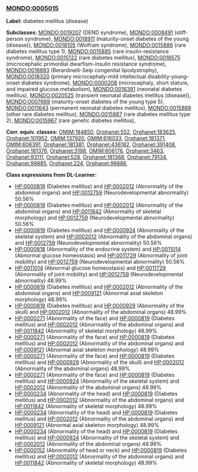
### [MONDO:0005015](http://purl.obolibrary.org/obo/MONDO_0005015)
**Label:** diabetes mellitus (disease)

**Subclasses:** [MONDO:0019207](http://purl.obolibrary.org/obo/MONDO_0019207) (DEND syndrome), [MONDO:0008491](http://purl.obolibrary.org/obo/MONDO_0008491) (stiff-person syndrome), [MONDO:0018911](http://purl.obolibrary.org/obo/MONDO_0018911) (maturity-onset diabetes of the young (disease)), [MONDO:0018105](http://purl.obolibrary.org/obo/MONDO_0018105) (Wolfram syndrome), [MONDO:0015886](http://purl.obolibrary.org/obo/MONDO_0015886) (rare diabetes mellitus type 1), [MONDO:0015885](http://purl.obolibrary.org/obo/MONDO_0015885) (rare insulin-resistance syndrome), [MONDO:0015122](http://purl.obolibrary.org/obo/MONDO_0015122) (rare diabetes mellitus), [MONDO:0018575](http://purl.obolibrary.org/obo/MONDO_0018575) (microcephalic primordial dwarfism-insulin resistance syndrome), [MONDO:0018883](http://purl.obolibrary.org/obo/MONDO_0018883) (Berardinelli-Seip congenital lipodystrophy), [MONDO:0018320](http://purl.obolibrary.org/obo/MONDO_0018320) (primary microcephaly-mild intellectual disability-young-onset diabetes syndrome), [MONDO:0000208](http://purl.obolibrary.org/obo/MONDO_0000208) (microcephaly, short stature, and impaired glucose metabolism), [MONDO:0016391](http://purl.obolibrary.org/obo/MONDO_0016391) (neonatal diabetes mellitus), [MONDO:0020525](http://purl.obolibrary.org/obo/MONDO_0020525) (transient neonatal diabetes mellitus (disease)), [MONDO:0007669](http://purl.obolibrary.org/obo/MONDO_0007669) (maturity-onset diabetes of the young type 5), [MONDO:0011643](http://purl.obolibrary.org/obo/MONDO_0011643) (permanent neonatal diabetes mellitus), [MONDO:0015888](http://purl.obolibrary.org/obo/MONDO_0015888) (other rare diabetes mellitus), [MONDO:0015887](http://purl.obolibrary.org/obo/MONDO_0015887) (rare diabetes mellitus type 2), [MONDO:0015967](http://purl.obolibrary.org/obo/MONDO_0015967) (rare genetic diabetes mellitus), 

**Corr. equiv. classes:** [OMIM:184850](http://purl.obolibrary.org/obo/OMIM_184850), [Orphanet:552](http://www.orpha.net/ORDO/Orphanet_552), [Orphanet:183625](http://www.orpha.net/ORDO/Orphanet_183625), [Orphanet:101952](http://www.orpha.net/ORDO/Orphanet_101952), [OMIM:137920](http://purl.obolibrary.org/obo/OMIM_137920), [OMIM:616033](http://purl.obolibrary.org/obo/OMIM_616033), [Orphanet:181371](http://www.orpha.net/ORDO/Orphanet_181371), [OMIM:606391](http://purl.obolibrary.org/obo/OMIM_606391), [Orphanet:181381](http://www.orpha.net/ORDO/Orphanet_181381), [Orphanet:436182](http://www.orpha.net/ORDO/Orphanet_436182), [Orphanet:391408](http://www.orpha.net/ORDO/Orphanet_391408), [Orphanet:181376](http://www.orpha.net/ORDO/Orphanet_181376), [Orphanet:3198](http://www.orpha.net/ORDO/Orphanet_3198), [OMIM:606176](http://purl.obolibrary.org/obo/OMIM_606176), [Orphanet:3463](http://www.orpha.net/ORDO/Orphanet_3463), [Orphanet:93111](http://www.orpha.net/ORDO/Orphanet_93111), [Orphanet:528](http://www.orpha.net/ORDO/Orphanet_528), [Orphanet:181368](http://www.orpha.net/ORDO/Orphanet_181368), [Orphanet:79134](http://www.orpha.net/ORDO/Orphanet_79134), [Orphanet:99885](http://www.orpha.net/ORDO/Orphanet_99885), [Orphanet:224](http://www.orpha.net/ORDO/Orphanet_224), [Orphanet:99886](http://www.orpha.net/ORDO/Orphanet_99886), 

**Class expressions from DL-Learner:**

- [HP:0000819](http://purl.obolibrary.org/obo/HP_0000819) (Diabetes mellitus) and [HP:0002012](http://purl.obolibrary.org/obo/HP_0002012) (Abnormality of the abdominal organs) and [HP:0012759](http://purl.obolibrary.org/obo/HP_0012759) (Neurodevelopmental abnormality) 50.56%
- [HP:0000819](http://purl.obolibrary.org/obo/HP_0000819) (Diabetes mellitus) and [HP:0002012](http://purl.obolibrary.org/obo/HP_0002012) (Abnormality of the abdominal organs) and [HP:0011842](http://purl.obolibrary.org/obo/HP_0011842) (Abnormality of skeletal morphology) and [HP:0012759](http://purl.obolibrary.org/obo/HP_0012759) (Neurodevelopmental abnormality) 50.56%
- [HP:0000819](http://purl.obolibrary.org/obo/HP_0000819) (Diabetes mellitus) and [HP:0000924](http://purl.obolibrary.org/obo/HP_0000924) (Abnormality of the skeletal system) and [HP:0002012](http://purl.obolibrary.org/obo/HP_0002012) (Abnormality of the abdominal organs) and [HP:0012759](http://purl.obolibrary.org/obo/HP_0012759) (Neurodevelopmental abnormality) 50.56%
- [HP:0000818](http://purl.obolibrary.org/obo/HP_0000818) (Abnormality of the endocrine system) and [HP:0011014](http://purl.obolibrary.org/obo/HP_0011014) (Abnormal glucose homeostasis) and [HP:0011729](http://purl.obolibrary.org/obo/HP_0011729) (Abnormality of joint mobility) and [HP:0012759](http://purl.obolibrary.org/obo/HP_0012759) (Neurodevelopmental abnormality) 50.56%
- [HP:0011014](http://purl.obolibrary.org/obo/HP_0011014) (Abnormal glucose homeostasis) and [HP:0011729](http://purl.obolibrary.org/obo/HP_0011729) (Abnormality of joint mobility) and [HP:0012759](http://purl.obolibrary.org/obo/HP_0012759) (Neurodevelopmental abnormality) 48.99%
- [HP:0000819](http://purl.obolibrary.org/obo/HP_0000819) (Diabetes mellitus) and [HP:0002012](http://purl.obolibrary.org/obo/HP_0002012) (Abnormality of the abdominal organs) and [HP:0009121](http://purl.obolibrary.org/obo/HP_0009121) (Abnormal axial skeleton morphology) 48.99%
- [HP:0000819](http://purl.obolibrary.org/obo/HP_0000819) (Diabetes mellitus) and [HP:0000929](http://purl.obolibrary.org/obo/HP_0000929) (Abnormality of the skull) and [HP:0002012](http://purl.obolibrary.org/obo/HP_0002012) (Abnormality of the abdominal organs) 48.99%
- [HP:0000271](http://purl.obolibrary.org/obo/HP_0000271) (Abnormality of the face) and [HP:0000819](http://purl.obolibrary.org/obo/HP_0000819) (Diabetes mellitus) and [HP:0002012](http://purl.obolibrary.org/obo/HP_0002012) (Abnormality of the abdominal organs) and [HP:0011842](http://purl.obolibrary.org/obo/HP_0011842) (Abnormality of skeletal morphology) 48.99%
- [HP:0000271](http://purl.obolibrary.org/obo/HP_0000271) (Abnormality of the face) and [HP:0000819](http://purl.obolibrary.org/obo/HP_0000819) (Diabetes mellitus) and [HP:0002012](http://purl.obolibrary.org/obo/HP_0002012) (Abnormality of the abdominal organs) and [HP:0009121](http://purl.obolibrary.org/obo/HP_0009121) (Abnormal axial skeleton morphology) 48.99%
- [HP:0000271](http://purl.obolibrary.org/obo/HP_0000271) (Abnormality of the face) and [HP:0000819](http://purl.obolibrary.org/obo/HP_0000819) (Diabetes mellitus) and [HP:0000929](http://purl.obolibrary.org/obo/HP_0000929) (Abnormality of the skull) and [HP:0002012](http://purl.obolibrary.org/obo/HP_0002012) (Abnormality of the abdominal organs) 48.99%
- [HP:0000271](http://purl.obolibrary.org/obo/HP_0000271) (Abnormality of the face) and [HP:0000819](http://purl.obolibrary.org/obo/HP_0000819) (Diabetes mellitus) and [HP:0000924](http://purl.obolibrary.org/obo/HP_0000924) (Abnormality of the skeletal system) and [HP:0002012](http://purl.obolibrary.org/obo/HP_0002012) (Abnormality of the abdominal organs) 48.99%
- [HP:0000234](http://purl.obolibrary.org/obo/HP_0000234) (Abnormality of the head) and [HP:0000819](http://purl.obolibrary.org/obo/HP_0000819) (Diabetes mellitus) and [HP:0002012](http://purl.obolibrary.org/obo/HP_0002012) (Abnormality of the abdominal organs) and [HP:0011842](http://purl.obolibrary.org/obo/HP_0011842) (Abnormality of skeletal morphology) 48.99%
- [HP:0000234](http://purl.obolibrary.org/obo/HP_0000234) (Abnormality of the head) and [HP:0000819](http://purl.obolibrary.org/obo/HP_0000819) (Diabetes mellitus) and [HP:0002012](http://purl.obolibrary.org/obo/HP_0002012) (Abnormality of the abdominal organs) and [HP:0009121](http://purl.obolibrary.org/obo/HP_0009121) (Abnormal axial skeleton morphology) 48.99%
- [HP:0000234](http://purl.obolibrary.org/obo/HP_0000234) (Abnormality of the head) and [HP:0000819](http://purl.obolibrary.org/obo/HP_0000819) (Diabetes mellitus) and [HP:0000924](http://purl.obolibrary.org/obo/HP_0000924) (Abnormality of the skeletal system) and [HP:0002012](http://purl.obolibrary.org/obo/HP_0002012) (Abnormality of the abdominal organs) 48.99%
- [HP:0000152](http://purl.obolibrary.org/obo/HP_0000152) (Abnormality of head or neck) and [HP:0000819](http://purl.obolibrary.org/obo/HP_0000819) (Diabetes mellitus) and [HP:0002012](http://purl.obolibrary.org/obo/HP_0002012) (Abnormality of the abdominal organs) and [HP:0011842](http://purl.obolibrary.org/obo/HP_0011842) (Abnormality of skeletal morphology) 48.99%


